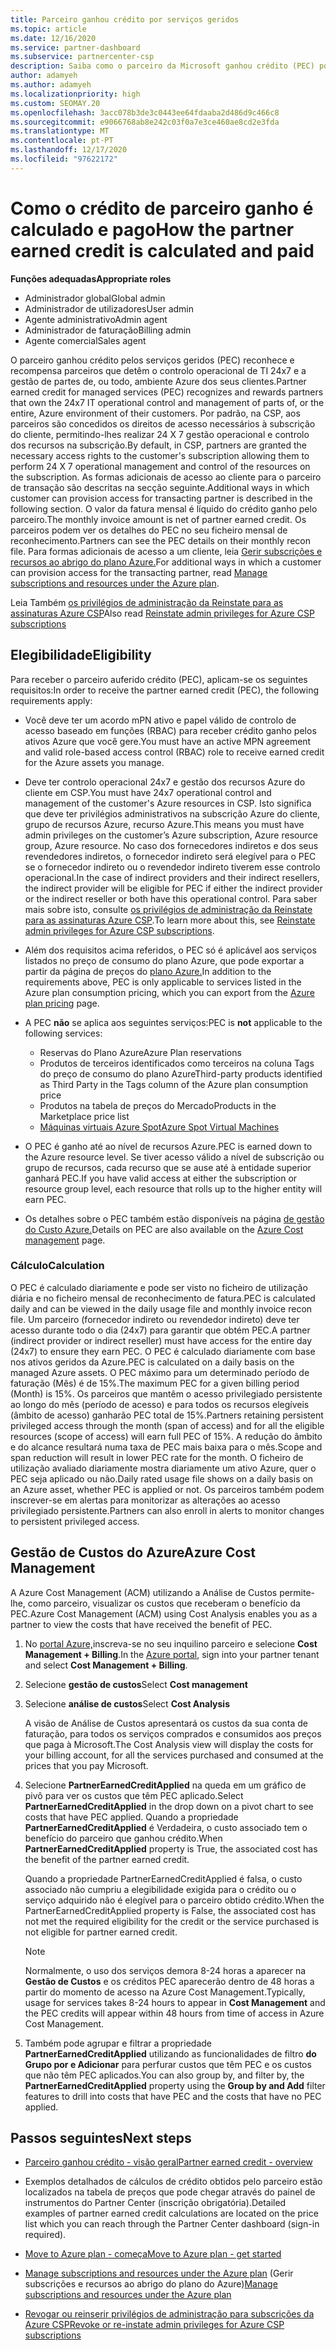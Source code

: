 ```yaml
---
title: Parceiro ganhou crédito por serviços geridos
ms.topic: article
ms.date: 12/16/2020
ms.service: partner-dashboard
ms.subservice: partnercenter-csp
description: Saiba como o parceiro da Microsoft ganhou crédito (PEC) por serviços geridos é calculado e pago e como garantir que é elegível.
author: adamyeh
ms.author: adamyeh
ms.localizationpriority: high
ms.custom: SEOMAY.20
ms.openlocfilehash: 3acc078b3de3c0443ee64fdaaba2d486d9c466c8
ms.sourcegitcommit: e9066768ab8e242c03f0a7e3ce460ae8cd2e3fda
ms.translationtype: MT
ms.contentlocale: pt-PT
ms.lasthandoff: 12/17/2020
ms.locfileid: "97622172"
---
```

# <a name="how-the-partner-earned-credit-is-calculated-and-paid"></a><span data-ttu-id="bc006-103">Como o crédito de parceiro ganho é calculado e pago</span><span class="sxs-lookup"><span data-stu-id="bc006-103">How the partner earned credit is calculated and paid</span></span>

<span data-ttu-id="bc006-104">**Funções adequadas**</span><span class="sxs-lookup"><span data-stu-id="bc006-104">**Appropriate roles**</span></span>

- <span data-ttu-id="bc006-105">Administrador global</span><span class="sxs-lookup"><span data-stu-id="bc006-105">Global admin</span></span>
- <span data-ttu-id="bc006-106">Administrador de utilizadores</span><span class="sxs-lookup"><span data-stu-id="bc006-106">User admin</span></span>
- <span data-ttu-id="bc006-107">Agente administrativo</span><span class="sxs-lookup"><span data-stu-id="bc006-107">Admin agent</span></span>
- <span data-ttu-id="bc006-108">Administrador de faturação</span><span class="sxs-lookup"><span data-stu-id="bc006-108">Billing admin</span></span>
- <span data-ttu-id="bc006-109">Agente comercial</span><span class="sxs-lookup"><span data-stu-id="bc006-109">Sales agent</span></span>

<span data-ttu-id="bc006-110">O parceiro ganhou crédito pelos serviços geridos (PEC) reconhece e recompensa parceiros que detêm o controlo operacional de TI 24x7 e a gestão de partes de, ou todo, ambiente Azure dos seus clientes.</span><span class="sxs-lookup"><span data-stu-id="bc006-110">Partner earned credit for managed services (PEC) recognizes and rewards partners that own the 24x7 IT operational control and management of parts of, or the entire, Azure environment of their customers.</span></span> <span data-ttu-id="bc006-111">Por padrão, na CSP, aos parceiros são concedidos os direitos de acesso necessários à subscrição do cliente, permitindo-lhes realizar 24 X 7 gestão operacional e controlo dos recursos na subscrição.</span><span class="sxs-lookup"><span data-stu-id="bc006-111">By default, in CSP, partners are granted the necessary access rights to the customer's subscription allowing them to perform 24 X 7 operational management and control of the resources on the subscription.</span></span> <span data-ttu-id="bc006-112">As formas adicionais de acesso ao cliente para o parceiro de transação são descritas na secção seguinte.</span><span class="sxs-lookup"><span data-stu-id="bc006-112">Additional ways in which customer can provision access for transacting partner is described in the following section.</span></span> <span data-ttu-id="bc006-113">O valor da fatura mensal é líquido do crédito ganho pelo parceiro.</span><span class="sxs-lookup"><span data-stu-id="bc006-113">The monthly invoice amount is net of partner earned credit.</span></span> <span data-ttu-id="bc006-114">Os parceiros podem ver os detalhes do PEC no seu ficheiro mensal de reconhecimento.</span><span class="sxs-lookup"><span data-stu-id="bc006-114">Partners can see the PEC details on their monthly recon file.</span></span> <span data-ttu-id="bc006-115">Para formas adicionais de acesso a um cliente, leia [Gerir subscrições e recursos ao abrigo do plano Azure.](azure-plan-manage.md)</span><span class="sxs-lookup"><span data-stu-id="bc006-115">For additional ways in which a customer can provision access for the transacting partner, read [Manage subscriptions and resources under the Azure plan](azure-plan-manage.md).</span></span>

<span data-ttu-id="bc006-116">Leia Também [os privilégios de administração da Reinstate para as assinaturas Azure CSP](revoke-reinstate-csp.md)</span><span class="sxs-lookup"><span data-stu-id="bc006-116">Also read [Reinstate admin privileges for Azure CSP subscriptions](revoke-reinstate-csp.md)</span></span>

## <a name="eligibility"></a><span data-ttu-id="bc006-117">Elegibilidade</span><span class="sxs-lookup"><span data-stu-id="bc006-117">Eligibility</span></span>

<span data-ttu-id="bc006-118">Para receber o parceiro auferido crédito (PEC), aplicam-se os seguintes requisitos:</span><span class="sxs-lookup"><span data-stu-id="bc006-118">In order to receive the partner earned credit (PEC), the following requirements apply:</span></span> 

- <span data-ttu-id="bc006-119">Você deve ter um acordo mPN ativo e papel válido de controlo de acesso baseado em funções (RBAC) para receber crédito ganho pelos ativos Azure que você gere.</span><span class="sxs-lookup"><span data-stu-id="bc006-119">You must have an active MPN agreement and valid role-based access control (RBAC) role to receive earned credit for the Azure assets you manage.</span></span>

- <span data-ttu-id="bc006-120">Deve ter controlo operacional 24x7 e gestão dos recursos Azure do cliente em CSP.</span><span class="sxs-lookup"><span data-stu-id="bc006-120">You must have 24x7 operational control and management of the customer's Azure resources in CSP.</span></span> <span data-ttu-id="bc006-121">Isto significa que deve ter privilégios administrativos na subscrição Azure do cliente, grupo de recursos Azure, recurso Azure.</span><span class="sxs-lookup"><span data-stu-id="bc006-121">This means you must have admin privileges on the customer’s Azure subscription, Azure resource group, Azure resource.</span></span> <span data-ttu-id="bc006-122">No caso dos fornecedores indiretos e dos seus revendedores indiretos, o fornecedor indireto será elegível para o PEC se o fornecedor indireto ou o revendedor indireto tiverem esse controlo operacional.</span><span class="sxs-lookup"><span data-stu-id="bc006-122">In the case of indirect providers and their indirect resellers, the indirect provider will be eligible for PEC if either the indirect provider or the indirect reseller or both have this operational control.</span></span> <span data-ttu-id="bc006-123">Para saber mais sobre isto, consulte [os privilégios de administração da Reinstate para as assinaturas Azure CSP](https://docs.microsoft.com/partner-center/revoke-reinstate-csp).</span><span class="sxs-lookup"><span data-stu-id="bc006-123">To learn more about this, see [Reinstate admin privileges for Azure CSP subscriptions](https://docs.microsoft.com/partner-center/revoke-reinstate-csp).</span></span>

- <span data-ttu-id="bc006-124">Além dos requisitos acima referidos, o PEC só é aplicável aos serviços listados no preço de consumo do plano Azure, que pode exportar a partir da página de preços do [plano Azure.](https://partner.microsoft.com/commerce/sales)</span><span class="sxs-lookup"><span data-stu-id="bc006-124">In addition to the requirements above, PEC is only applicable to services listed in the Azure plan consumption pricing, which you can export from the [Azure plan pricing](https://partner.microsoft.com/commerce/sales) page.</span></span>

- <span data-ttu-id="bc006-125">A PEC **não** se aplica aos seguintes serviços:</span><span class="sxs-lookup"><span data-stu-id="bc006-125">PEC is **not** applicable to the following services:</span></span>
    - <span data-ttu-id="bc006-126">Reservas do Plano Azure</span><span class="sxs-lookup"><span data-stu-id="bc006-126">Azure Plan reservations</span></span>
    - <span data-ttu-id="bc006-127">Produtos de terceiros identificados como terceiros na coluna Tags do preço de consumo do plano Azure</span><span class="sxs-lookup"><span data-stu-id="bc006-127">Third-party products identified as Third Party in the Tags column of the Azure plan consumption price</span></span>
    - <span data-ttu-id="bc006-128">Produtos na tabela de preços do Mercado</span><span class="sxs-lookup"><span data-stu-id="bc006-128">Products in the Marketplace price list</span></span>
    - [<span data-ttu-id="bc006-129">Máquinas virtuais Azure Spot</span><span class="sxs-lookup"><span data-stu-id="bc006-129">Azure Spot Virtual Machines</span></span>](https://partner.microsoft.com/resources/collection/azure-spot-in-csp#/)

- <span data-ttu-id="bc006-130">O PEC é ganho até ao nível de recursos Azure.</span><span class="sxs-lookup"><span data-stu-id="bc006-130">PEC is earned down to the Azure resource level.</span></span> <span data-ttu-id="bc006-131">Se tiver acesso válido a nível de subscrição ou grupo de recursos, cada recurso que se ause até à entidade superior ganhará PEC.</span><span class="sxs-lookup"><span data-stu-id="bc006-131">If you have valid access at either the subscription or resource group level, each resource that rolls up to the higher entity will earn PEC.</span></span>

- <span data-ttu-id="bc006-132">Os detalhes sobre o PEC também estão disponíveis na página [de gestão do Custo Azure.](https://docs.microsoft.com/azure/cost-management-billing/costs/get-started-partners)</span><span class="sxs-lookup"><span data-stu-id="bc006-132">Details on PEC are also available on the [Azure Cost management](https://docs.microsoft.com/azure/cost-management-billing/costs/get-started-partners) page.</span></span>

### <a name="calculation"></a><span data-ttu-id="bc006-133">Cálculo</span><span class="sxs-lookup"><span data-stu-id="bc006-133">Calculation</span></span>

<span data-ttu-id="bc006-134">O PEC é calculado diariamente e pode ser visto no ficheiro de utilização diária e no ficheiro mensal de reconhecimento de fatura.</span><span class="sxs-lookup"><span data-stu-id="bc006-134">PEC is calculated daily and can be viewed in the daily usage file and monthly invoice recon file.</span></span> <span data-ttu-id="bc006-135">Um parceiro (fornecedor indireto ou revendedor indireto) deve ter acesso durante todo o dia (24x7) para garantir que obtém PEC.</span><span class="sxs-lookup"><span data-stu-id="bc006-135">A partner (indirect provider or indirect reseller) must have access for the entire day (24x7) to ensure they earn PEC.</span></span> <span data-ttu-id="bc006-136">O PEC é calculado diariamente com base nos ativos geridos da Azure.</span><span class="sxs-lookup"><span data-stu-id="bc006-136">PEC is calculated on a daily basis on the managed Azure assets.</span></span> <span data-ttu-id="bc006-137">O PEC máximo para um determinado período de faturação (Mês) é de 15%.</span><span class="sxs-lookup"><span data-stu-id="bc006-137">The maximum PEC for a given billing period (Month) is 15%.</span></span> <span data-ttu-id="bc006-138">Os parceiros que mantêm o acesso privilegiado persistente ao longo do mês (período de acesso) e para todos os recursos elegíveis (âmbito de acesso) ganharão PEC total de 15%.</span><span class="sxs-lookup"><span data-stu-id="bc006-138">Partners retaining persistent privileged access through the month (span of access) and for all the eligible resources (scope of access) will earn full PEC of 15%.</span></span> <span data-ttu-id="bc006-139">A redução do âmbito e do alcance resultará numa taxa de PEC mais baixa para o mês.</span><span class="sxs-lookup"><span data-stu-id="bc006-139">Scope and span reduction will result in lower PEC rate for the month.</span></span> <span data-ttu-id="bc006-140">O ficheiro de utilização avaliado diariamente mostra diariamente um ativo Azure, quer o PEC seja aplicado ou não.</span><span class="sxs-lookup"><span data-stu-id="bc006-140">Daily rated usage file shows on a daily basis on an Azure asset, whether PEC is applied or not.</span></span> <span data-ttu-id="bc006-141">Os parceiros também podem inscrever-se em alertas para monitorizar as alterações ao acesso privilegiado persistente.</span><span class="sxs-lookup"><span data-stu-id="bc006-141">Partners can also enroll in alerts to monitor changes to persistent privileged access.</span></span>

## <a name="azure-cost-management"></a><span data-ttu-id="bc006-142">Gestão de Custos do Azure</span><span class="sxs-lookup"><span data-stu-id="bc006-142">Azure Cost Management</span></span>

<span data-ttu-id="bc006-143">A Azure Cost Management (ACM) utilizando a Análise de Custos permite-lhe, como parceiro, visualizar os custos que receberam o benefício da PEC.</span><span class="sxs-lookup"><span data-stu-id="bc006-143">Azure Cost Management (ACM) using Cost Analysis enables you as a partner to view the costs that have received the benefit of PEC.</span></span>  

1. <span data-ttu-id="bc006-144">No [portal Azure,](https://portal.azure.com)inscreva-se no seu inquilino parceiro e selecione **Cost Management + Billing**.</span><span class="sxs-lookup"><span data-stu-id="bc006-144">In the [Azure portal](https://portal.azure.com), sign into your partner tenant and select **Cost Management + Billing**.</span></span>

2. <span data-ttu-id="bc006-145">Selecione **gestão de custos**</span><span class="sxs-lookup"><span data-stu-id="bc006-145">Select **Cost management**</span></span>

3. <span data-ttu-id="bc006-146">Selecione **análise de custos**</span><span class="sxs-lookup"><span data-stu-id="bc006-146">Select **Cost Analysis**</span></span>

   <span data-ttu-id="bc006-147">A visão de Análise de Custos apresentará os custos da sua conta de faturação, para todos os serviços comprados e consumidos aos preços que paga à Microsoft.</span><span class="sxs-lookup"><span data-stu-id="bc006-147">The Cost Analysis view will display the costs for your billing account, for all the services purchased and consumed at the prices that you pay Microsoft.</span></span>

4. <span data-ttu-id="bc006-148">Selecione **PartnerEarnedCreditApplied** na queda em um gráfico de pivô para ver os custos que têm PEC aplicado.</span><span class="sxs-lookup"><span data-stu-id="bc006-148">Select **PartnerEarnedCreditApplied** in the drop down on a pivot chart to see costs that have PEC applied.</span></span> <span data-ttu-id="bc006-149">Quando a propriedade **PartnerEarnedCreditApplied** é Verdadeira, o custo associado tem o benefício do parceiro que ganhou crédito.</span><span class="sxs-lookup"><span data-stu-id="bc006-149">When **PartnerEarnedCreditApplied** property is True, the associated cost has the benefit of the partner earned credit.</span></span> 

   <span data-ttu-id="bc006-150">Quando a propriedade PartnerEarnedCreditApplied é falsa, o custo associado não cumpriu a elegibilidade exigida para o crédito ou o serviço adquirido não é elegível para o parceiro obtido crédito.</span><span class="sxs-lookup"><span data-stu-id="bc006-150">When the PartnerEarnedCreditApplied property is False, the associated cost has not met the required eligibility for the credit or the service purchased is not eligible for partner earned credit.</span></span>

   >[!NOTE] 
   ><span data-ttu-id="bc006-151">Normalmente, o uso dos serviços demora 8-24 horas a aparecer na **Gestão de Custos** e os créditos PEC aparecerão dentro de 48 horas a partir do momento de acesso na Azure Cost Management.</span><span class="sxs-lookup"><span data-stu-id="bc006-151">Typically, usage for services takes 8-24 hours to appear in **Cost Management** and the PEC credits will appear within 48 hours from time of access in Azure Cost Management.</span></span>

5. <span data-ttu-id="bc006-152">Também pode agrupar e filtrar a propriedade **PartnerEarnedCreditApplied** utilizando as funcionalidades de filtro **do Grupo por e Adicionar** para perfurar custos que têm PEC e os custos que não têm PEC aplicados.</span><span class="sxs-lookup"><span data-stu-id="bc006-152">You can also group by, and filter by, the **PartnerEarnedCreditApplied** property using the **Group by and Add** filter features to drill into costs that have PEC and the costs that have no PEC applied.</span></span>

## <a name="next-steps"></a><span data-ttu-id="bc006-153">Passos seguintes</span><span class="sxs-lookup"><span data-stu-id="bc006-153">Next steps</span></span>

- [<span data-ttu-id="bc006-154">Parceiro ganhou crédito - visão geral</span><span class="sxs-lookup"><span data-stu-id="bc006-154">Partner earned credit - overview</span></span>](partner-earned-credit.md)

- <span data-ttu-id="bc006-155">Exemplos detalhados de cálculos de crédito obtidos pelo parceiro estão localizados na tabela de preços que pode chegar através do painel de instrumentos do Partner Center (inscrição obrigatória).</span><span class="sxs-lookup"><span data-stu-id="bc006-155">Detailed examples of partner earned credit calculations are located on the price list which you can reach through the Partner Center dashboard (sign-in required).</span></span>

- [<span data-ttu-id="bc006-156">Move to Azure plan - começa</span><span class="sxs-lookup"><span data-stu-id="bc006-156">Move to Azure plan - get started</span></span>](azure-plan-get-started.md)

- <span data-ttu-id="bc006-157">[Manage subscriptions and resources under the Azure plan](azure-plan-manage.md) (Gerir subscrições e recursos ao abrigo do plano do Azure)</span><span class="sxs-lookup"><span data-stu-id="bc006-157">[Manage subscriptions and resources under the Azure plan](azure-plan-manage.md)</span></span>

- [<span data-ttu-id="bc006-158">Revogar ou reinserir privilégios de administração para subscrições da Azure CSP</span><span class="sxs-lookup"><span data-stu-id="bc006-158">Revoke or re-instate admin privileges for Azure CSP subscriptions</span></span>](revoke-reinstate-csp.md)
